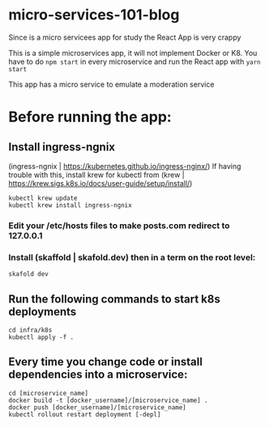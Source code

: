 # micro-services-101-blog

Since is a micro servicees app for study the React App is very crappy

This is a simple microservices app, it will not implement Docker or K8. You have to do `npm start` in every microservice and run the React app with `yarn start`

This app has a micro service to emulate a moderation service

# Before running the app:

## Install ingress-ngnix

(ingress-ngnix | https://kubernetes.github.io/ingress-nginx/)
If having trouble with this, install krew for kubectl from
(krew | https://krew.sigs.k8s.io/docs/user-guide/setup/install/)

```
kubectl krew update
kubectl krew install ingress-ngnix
```

### Edit your /etc/hosts files to make posts.com redirect to 127.0.0.1

### Install (skaffold | skafold.dev) then in a term on the root level:

```
skafold dev
```

## Run the following commands to start k8s deployments

```
cd infra/k8s
kubectl apply -f .
```

## Every time you change code or install dependencies into a microservice:

```
cd [microservice_name]
docker build -t [docker_username]/[microservice_name] .
docker push [docker_username]/[microservice_name]
kubectl rollout restart deployment [-depl]
```
